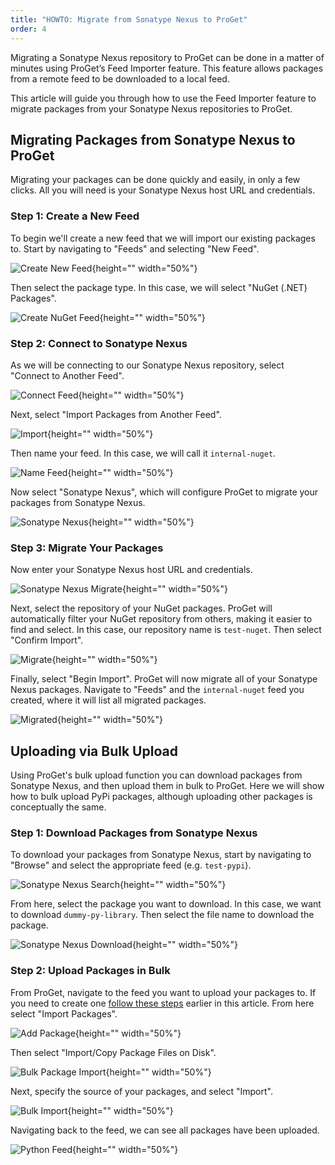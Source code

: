 ```yaml
---
title: "HOWTO: Migrate from Sonatype Nexus to ProGet"
order: 4
---
```


Migrating a Sonatype Nexus repository to ProGet can be done in a matter of minutes using ProGet’s Feed Importer feature. This feature allows packages from a remote feed to be downloaded to a local feed. 

This article will guide you through how to use the Feed Importer feature to migrate packages from your Sonatype Nexus repositories to ProGet. 

## Migrating Packages from Sonatype Nexus to ProGet
Migrating your packages can be done quickly and easily, in only a few clicks. All you will need is your Sonatype Nexus host URL and credentials.

### Step 1: Create a New Feed
To begin we'll create a new feed that we will import our existing packages to. Start by navigating to "Feeds" and selecting "New Feed".

![Create New Feed](/resources/docs/proget-feeds-createnewfeed.png){height="" width="50%"}

Then select the package type. In this case, we will select "NuGet (.NET) Packages".

![Create NuGet Feed](/resources/docs/proget-newfeed-nugetselect.png){height="" width="50%"}

### Step 2: Connect to Sonatype Nexus
As we will be connecting to our Sonatype Nexus repository, select "Connect to Another Feed".

![Connect Feed](/resources/docs/proget-createfeed-anotherfeed.png){height="" width="50%"}

Next, select "Import Packages from Another Feed".

![Import](/resources/docs/proget-createfeed-importpackages.png){height="" width="50%"}

Then name your feed. In this case, we will call it `internal-nuget`.

![Name Feed](/resources/docs/proget-createfeed-name.png){height="" width="50%"}

Now select "Sonatype Nexus", which will configure ProGet to migrate your packages from Sonatype Nexus.

![Sonatype Nexus](/resources/docs/proget-createfeed-migrate-sonatype.png){height="" width="50%"}

### Step 3: Migrate Your Packages
Now enter your Sonatype Nexus host URL and credentials. 

![Sonatype Nexus Migrate](/resources/docs/proget-migrate-sonatype.png){height="" width="50%"}

Next, select the repository of your NuGet packages. ProGet will automatically filter your NuGet repository from others, making it easier to find and select. In this case, our repository name is `test-nuget`. Then select "Confirm Import".

![Migrate](/resources/docs/proget-migrate-sonatype-feed.png){height="" width="50%"}

Finally, select "Begin Import". ProGet will now migrate all of your Sonatype Nexus packages. Navigate to "Feeds" and the `internal-nuget` feed you created, where it will list all migrated packages.

![Migrated](/resources/docs/proget-nugetfeed-fakepackages.png){height="" width="50%"}

## Uploading via Bulk Upload
Using ProGet's bulk upload function you can download packages from Sonatype Nexus, and then upload them in bulk to ProGet. Here we will show how to bulk upload PyPi packages, although uploading other packages is conceptually the same.

### Step 1: Download Packages from Sonatype Nexus
To download your packages from Sonatype Nexus, start by navigating to "Browse" and select the appropriate feed (e.g. `test-pypi`).

![Sonatype Nexus Search](/resources/docs/sonatype-feeds-selectfeed.png){height="" width="50%"}

From here, select the package you want to download. In this case, we want to download `dummy-py-library`. Then select the file name to download the package.

![Sonatype Nexus Download](/resources/docs/sonatype-feeds-downloadpackage.png){height="" width="50%"}

### Step 2: Upload Packages in Bulk
From ProGet, navigate to the feed you want to upload your packages to. If you need to create one [follow these steps](#step-1-create-a-new-feed) earlier in this article. From here select "Import Packages".

![Add Package](/resources/docs/proget-python-addpackage.png){height="" width="50%"}

Then select "Import/Copy Package Files on Disk".

![Bulk Package Import](/resources/docs/proget-python-addpackage-bulkimport.png){height="" width="50%"}

Next, specify the source of your packages, and select "Import".

![Bulk Import](/resources/docs/proget-python-bulkimport.png){height="" width="50%"}

Navigating back to the feed, we can see all packages have been uploaded.

![Python Feed](/resources/docs/proget-python-feed.png){height="" width="50%"}